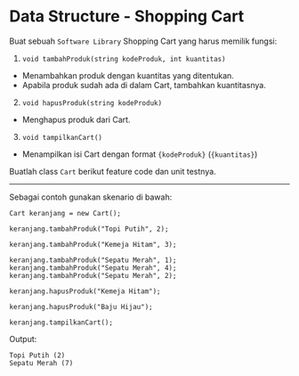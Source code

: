 # Data Structure - Shopping Cart #

Buat sebuah `Software Library` Shopping Cart yang harus memilik fungsi:

1. `void tambahProduk(string kodeProduk, int kuantitas)`
 - Menambahkan produk dengan kuantitas yang ditentukan.
 - Apabila produk sudah ada di dalam Cart, tambahkan kuantitasnya.

2. `void hapusProduk(string kodeProduk)`
 - Menghapus produk dari Cart.

3. `void tampilkanCart()`
 - Menampilkan isi Cart dengan format `{kodeProduk}` (`{kuantitas}`)

Buatlah class `Cart` berikut feature code dan unit testnya.

---
Sebagai contoh gunakan skenario di bawah:

```
Cart keranjang = new Cart();

keranjang.tambahProduk("Topi Putih", 2);

keranjang.tambahProduk("Kemeja Hitam", 3);

keranjang.tambahProduk("Sepatu Merah", 1);
keranjang.tambahProduk("Sepatu Merah", 4);
keranjang.tambahProduk("Sepatu Merah", 2);

keranjang.hapusProduk("Kemeja Hitam");

keranjang.hapusProduk("Baju Hijau");

keranjang.tampilkanCart();
```

Output:
```
Topi Putih (2)
Sepatu Merah (7)
```
